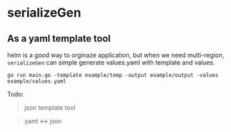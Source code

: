 # serializeGen

## As a yaml template tool

helm is a good way to orginaze application, but when we need multi-region, `serializeGen` can simple generate values.yaml with template and values.

```
go run main.go -template example/temp -output example/output -values example/values.yaml
```

Todo:

> json template tool

> yaml <-> json
